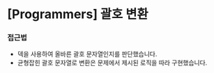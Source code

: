 # [Programmers] 괄호 변환
### 접근법

-   덱을 사용하여 올바른 괄호 문자열인지를 판단했습니다.
-   균형잡힌 괄호 문자열로 변환은 문제에서 제시된 로직을 따라 구현했습니다.
